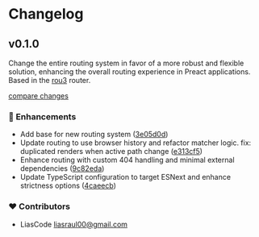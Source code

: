 # Changelog


## v0.1.0

Change the entire routing system in favor of a more robust and flexible solution, enhancing the overall routing experience in Preact applications. Based in the [rou3](https://github.com/h3js/rou3) router.

[compare changes](https://github.com/LiasCode/preact-hashish-router/compare/v0.0.18...v0.1.0)

### 🚀 Enhancements

- Add base for new routing system ([3e05d0d](https://github.com/LiasCode/preact-hashish-router/commit/3e05d0d))
- Update routing to use browser history and refactor matcher logic. fix: duplicated renders when active path change ([e313cf5](https://github.com/LiasCode/preact-hashish-router/commit/e313cf5))
- Enhance routing with custom 404 handling and minimal external dependencies ([9c82eda](https://github.com/LiasCode/preact-hashish-router/commit/9c82eda))
- Update TypeScript configuration to target ESNext and enhance strictness options ([4caeecb](https://github.com/LiasCode/preact-hashish-router/commit/4caeecb))

### ❤️ Contributors

- LiasCode <liasraul00@gmail.com>


